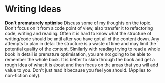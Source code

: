 # Writing Ideas

**Don't prematurely optimise**
Discuss some of my thoughts on the topic. Don't focus on it from a code point of view, also transfer it to refactoring code, writing and reading. Often it is hard to know what the structure of writing/code should be until after you have got all of the content down. Any attempts to plan in detail the structure is a waste of time and may limit the potential quality of the content. Similarly with reading trying to read a whole book in detail is premature optimisation, you are not going to be able to remember the whole book. It is better to skim through the book and get a rough idea of what it is about and then focus on the areas that you will add value to you. Don't just read it because you feel you should. (Applies to non-fiction only).
